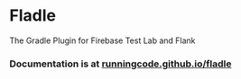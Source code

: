 # Fladle 

The Gradle Plugin for Firebase Test Lab and Flank

### Documentation is at [runningcode.github.io/fladle](https://runningcode.github.io/fladle)
